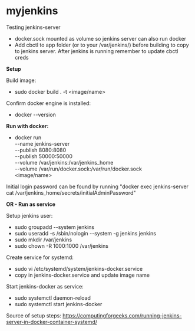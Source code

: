 # myjenkins
Testing jenkins-server 

  - docker.sock mounted as volume so jenkins server can also run docker
  - Add cbctl to app folder (or to your /var/jenkins/) before building to copy to jenkins server. After jenkins is running remember to update cbctl creds

**Setup**

Build image:
  - sudo docker build . -t <image/name>

Confirm docker engine is installed:
  - docker --version

**Run with docker:**

  - docker run \
          --name jenkins-server \
          --publish 8080:8080 \
          --publish 50000:50000 \
          --volume /var/jenkins:/var/jenkins_home \
	        --volume /var/run/docker.sock:/var/run/docker.sock \
          <image/name>

Initial login password can be found by running "docker exec jenkins-server cat /var/jenkins_home/secrets/initialAdminPassword"
	  
**OR - Run as service**

Setup jenkins user:
  - sudo groupadd --system jenkins
  - sudo useradd -s /sbin/nologin --system -g jenkins jenkins
  - sudo mkdir /var/jenkins
  - sudo chown -R 1000:1000 /var/jenkins

Create service for systemd:
  - sudo vi /etc/systemd/system/jenkins-docker.service
  - copy in jenkins-docker.service and update image name

Start jenkins-docker as service:
  - sudo systemctl daemon-reload
  - sudo systemctl start jenkins-docker
  
Source of setup steps:
https://computingforgeeks.com/running-jenkins-server-in-docker-container-systemd/
